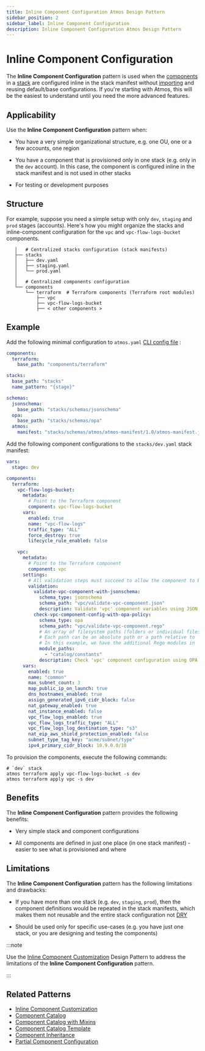 ```yaml
---
title: Inline Component Configuration Atmos Design Pattern
sidebar_position: 2
sidebar_label: Inline Component Configuration
description: Inline Component Configuration Atmos Design Pattern
---
```


# Inline Component Configuration

The **Inline Component Configuration** pattern is used when the [components](/core-concepts/components) in a [stack](/core-concepts/stacks) 
are configured inline in the stack manifest without [importing](/core-concepts/stacks/imports) and reusing default/base configurations. If you're starting with Atmos, this will be the easiest to understand until you need the more advanced features.

## Applicability

Use the **Inline Component Configuration** pattern when:

- You have a very simple organizational structure, e.g. one OU, one or a few accounts, one region

- You have a component that is provisioned only in one stack (e.g. only in the `dev` account). In this case, the component is configured inline in the
  stack manifest and is not used in other stacks

- For testing or development purposes

## Structure

For example, suppose you need a simple setup with only `dev`, `staging` and `prod` stages (accounts). Here's how you might organize the stacks and
inline-component configuration for the `vpc` and `vpc-flow-logs-bucket` components.

```console
   │   # Centralized stacks configuration (stack manifests)
   ├── stacks
   │   ├── dev.yaml
   │   ├── staging.yaml
   │   └── prod.yaml
   │  
   │   # Centralized components configuration
   └── components
       └── terraform  # Terraform components (Terraform root modules)
           ├── vpc
           ├── vpc-flow-logs-bucket
           ├── < other components >
```

## Example

Add the following minimal configuration to `atmos.yaml` [CLI config file](/cli/configuration) :

```yaml title="atmos.yaml"
components:
  terraform:
    base_path: "components/terraform"

stacks:
  base_path: "stacks"
  name_pattern: "{stage}"

schemas:
  jsonschema:
    base_path: "stacks/schemas/jsonschema"
  opa:
    base_path: "stacks/schemas/opa"
  atmos:
    manifest: "stacks/schemas/atmos/atmos-manifest/1.0/atmos-manifest.json"
```

Add the following component configurations to the `stacks/dev.yaml` stack manifest:

```yaml title="stacks/dev.yaml"
vars:
  stage: dev

components:
  terraform:
    vpc-flow-logs-bucket:
      metadata:
        # Point to the Terraform component
        component: vpc-flow-logs-bucket
      vars:
        enabled: true
        name: "vpc-flow-logs"
        traffic_type: "ALL"
        force_destroy: true
        lifecycle_rule_enabled: false

    vpc:
      metadata:
        # Point to the Terraform component
        component: vpc
      settings:
        # All validation steps must succeed to allow the component to be provisioned
        validation:
          validate-vpc-component-with-jsonschema:
            schema_type: jsonschema
            schema_path: "vpc/validate-vpc-component.json"
            description: Validate 'vpc' component variables using JSON Schema
          check-vpc-component-config-with-opa-policy:
            schema_type: opa
            schema_path: "vpc/validate-vpc-component.rego"
            # An array of filesystem paths (folders or individual files) to the additional modules for schema validation
            # Each path can be an absolute path or a path relative to `schemas.opa.base_path` defined in `atmos.yaml`
            # In this example, we have the additional Rego modules in `stacks/schemas/opa/catalog/constants`
            module_paths:
              - "catalog/constants"
            description: Check 'vpc' component configuration using OPA policy
      vars:
        enabled: true
        name: "common"
        max_subnet_count: 3
        map_public_ip_on_launch: true
        dns_hostnames_enabled: true
        assign_generated_ipv6_cidr_block: false
        nat_gateway_enabled: true
        nat_instance_enabled: false
        vpc_flow_logs_enabled: true
        vpc_flow_logs_traffic_type: "ALL"
        vpc_flow_logs_log_destination_type: "s3"
        nat_eip_aws_shield_protection_enabled: false
        subnet_type_tag_key: "acme/subnet/type"
        ipv4_primary_cidr_block: 10.9.0.0/18
```

To provision the components, execute the following commands:

```shell
# `dev` stack
atmos terraform apply vpc-flow-logs-bucket -s dev
atmos terraform apply vpc -s dev
```

## Benefits

The **Inline Component Configuration** pattern provides the following benefits:

- Very simple stack and component configurations

- All components are defined in just one place (in one stack manifest) - easier to see what is provisioned and where

## Limitations

The **Inline Component Configuration** pattern has the following limitations and drawbacks:

- If you have more than one stack (e.g. `dev`, `staging`, `prod`), then the component definitions would be repeated in the stack manifests,
  which makes them not reusable and the entire stack configuration not [DRY](https://en.wikipedia.org/wiki/Don%27t_repeat_yourself)

- Should be used only for specific use-cases (e.g. you have just one stack, or you are designing and testing the components)

:::note

Use the [Inline Component Customization](/design-patterns/inline-component-customization) Design Pattern to address the limitations of the
**Inline Component Configuration** pattern.

:::

## Related Patterns

- [Inline Component Customization](/design-patterns/inline-component-customization)
- [Component Catalog](/design-patterns/component-catalog)
- [Component Catalog with Mixins](/design-patterns/component-catalog-with-mixins)
- [Component Catalog Template](/design-patterns/component-catalog-template)
- [Component Inheritance](/design-patterns/component-inheritance)
- [Partial Component Configuration](/design-patterns/partial-component-configuration)

